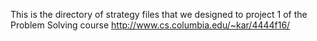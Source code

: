 This is the directory of strategy files that we designed to project 1 of the Problem Solving course http://www.cs.columbia.edu/~kar/4444f16/
